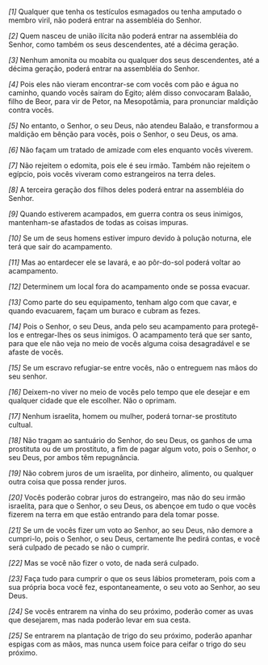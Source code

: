 *[1]* Qualquer que tenha os testículos esmagados ou tenha amputado o membro viril, não poderá entrar na assembléia do Senhor.

*[2]* Quem nasceu de união ilícita não poderá entrar na assembléia do Senhor, como também os seus descendentes, até a décima geração.

*[3]* Nenhum amonita ou moabita ou qualquer dos seus descendentes, até a décima geração, poderá entrar na assembléia do Senhor.

*[4]* Pois eles não vieram encontrar-se com vocês com pão e água no caminho, quando vocês saíram do Egito; além disso convocaram Balaão, filho de Beor, para vir de Petor, na Mesopotâmia, para pronunciar maldição contra vocês.

*[5]* No entanto, o Senhor, o seu Deus, não atendeu Balaão, e transformou a maldição em bênção para vocês, pois o Senhor, o seu Deus, os ama.

*[6]* Não façam um tratado de amizade com eles enquanto vocês viverem.

*[7]* Não rejeitem o edomita, pois ele é seu irmão. Também não rejeitem o egípcio, pois vocês viveram como estrangeiros na terra deles.

*[8]* A terceira geração dos filhos deles poderá entrar na assembléia do Senhor.

*[9]* Quando estiverem acampados, em guerra contra os seus inimigos, mantenham-se afastados de todas as coisas impuras.

*[10]* Se um de seus homens estiver impuro devido à polução noturna, ele terá que sair do acampamento.

*[11]* Mas ao entardecer ele se lavará, e ao pôr-do-sol poderá voltar ao acampamento.

*[12]* Determinem um local fora do acampamento onde se possa evacuar.

*[13]* Como parte do seu equipamento, tenham algo com que cavar, e quando evacuarem, façam um buraco e cubram as fezes.

*[14]* Pois o Senhor, o seu Deus, anda pelo seu acampamento para protegê-los e entregar-lhes os seus inimigos. O acampamento terá que ser santo, para que ele não veja no meio de vocês alguma coisa desagradável e se afaste de vocês.

*[15]* Se um escravo refugiar-se entre vocês, não o entreguem nas mãos do seu senhor.

*[16]* Deixem-no viver no meio de vocês pelo tempo que ele desejar e em qualquer cidade que ele escolher. Não o oprimam.

*[17]* Nenhum israelita, homem ou mulher, poderá tornar-se prostituto cultual.

*[18]* Não tragam ao santuário do Senhor, do seu Deus, os ganhos de uma prostituta ou de um prostituto, a fim de pagar algum voto, pois o Senhor, o seu Deus, por ambos têm repugnância.

*[19]* Não cobrem juros de um israelita, por dinheiro, alimento, ou qualquer outra coisa que possa render juros.

*[20]* Vocês poderão cobrar juros do estrangeiro, mas não do seu irmão israelita, para que o Senhor, o seu Deus, os abençoe em tudo o que vocês fizerem na terra em que estão entrando para dela tomar posse.

*[21]* Se um de vocês fizer um voto ao Senhor, ao seu Deus, não demore a cumpri-lo, pois o Senhor, o seu Deus, certamente lhe pedirá contas, e você será culpado de pecado se não o cumprir.

*[22]* Mas se você não fizer o voto, de nada será culpado.

*[23]* Faça tudo para cumprir o que os seus lábios prometeram, pois com a sua própria boca você fez, espontaneamente, o seu voto ao Senhor, ao seu Deus.

*[24]* Se vocês entrarem na vinha do seu próximo, poderão comer as uvas que desejarem, mas nada poderão levar em sua cesta.

*[25]* Se entrarem na plantação de trigo do seu próximo, poderão apanhar espigas com as mãos, mas nunca usem foice para ceifar o trigo do seu próximo.

